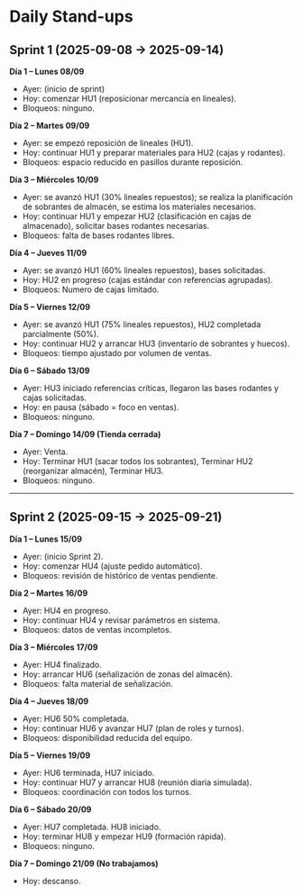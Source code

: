 # Daily Stand-ups

## Sprint 1 (2025-09-08 → 2025-09-14)

**Día 1 – Lunes 08/09**  
- Ayer: (inicio de sprint)  
- Hoy: comenzar HU1 (reposicionar mercancía en lineales).  
- Bloqueos: ninguno.

**Día 2 – Martes 09/09**  
- Ayer: se empezó reposición de lineales (HU1).  
- Hoy: continuar HU1 y preparar materiales para HU2 (cajas y rodantes).  
- Bloqueos: espacio reducido en pasillos durante reposición.

**Día 3 – Miércoles 10/09**  
- Ayer: se avanzó HU1 (30% lineales repuestos); se realiza la planificación de sobrantes de almacén, se estima los materiales necesarios.  
- Hoy: continuar HU1 y empezar HU2 (clasificación en cajas de almacenado), solicitar bases rodantes necesarias.  
- Bloqueos: falta de bases rodantes libres.

**Día 4 – Jueves 11/09**  
- Ayer: se avanzó HU1 (60% lineales repuestos), bases solicitadas.  
- Hoy: HU2 en progreso (cajas estándar con referencias agrupadas).  
- Bloqueos: Numero de cajas limitado.

**Día 5 – Viernes 12/09**  
- Ayer: se avanzó HU1 (75% lineales repuestos), HU2 completada parcialmente (50%).  
- Hoy: continuar HU2 y arrancar HU3 (inventario de sobrantes y huecos).  
- Bloqueos: tiempo ajustado por volumen de ventas.

**Día 6 – Sábado 13/09**  
- Ayer: HU3 iniciado referencias críticas, llegaron las bases rodantes y cajas solicitadas.  
- Hoy: en pausa (sábado = foco en ventas).  
- Bloqueos: ninguno.

**Día 7 – Domingo 14/09 (Tienda cerrada)**  
- Ayer: Venta.  
- Hoy: Terminar HU1 (sacar todos los sobrantes), Terminar HU2 (reorganizar almacén), Terminar HU3.  
- Bloqueos: ninguno.

---

## Sprint 2 (2025-09-15 → 2025-09-21)

**Día 1 – Lunes 15/09**  
- Ayer: (inicio Sprint 2).  
- Hoy: comenzar HU4 (ajuste pedido automático).  
- Bloqueos: revisión de histórico de ventas pendiente.

**Día 2 – Martes 16/09**  
- Ayer: HU4 en progreso.  
- Hoy: continuar HU4 y revisar parámetros en sistema.  
- Bloqueos: datos de ventas incompletos.

**Día 3 – Miércoles 17/09**  
- Ayer: HU4 finalizado.  
- Hoy: arrancar HU6 (señalización de zonas del almacén).  
- Bloqueos: falta material de señalización.

**Día 4 – Jueves 18/09**  
- Ayer: HU6 50% completada.  
- Hoy: continuar HU6 y avanzar HU7 (plan de roles y turnos).  
- Bloqueos: disponibilidad reducida del equipo.

**Día 5 – Viernes 19/09**  
- Ayer: HU6 terminada, HU7 iniciado.  
- Hoy: continuar HU7 y arrancar HU8 (reunión diaria simulada).  
- Bloqueos: coordinación con todos los turnos.

**Día 6 – Sábado 20/09**  
- Ayer: HU7 completada. HU8 iniciado.  
- Hoy: terminar HU8 y empezar HU9 (formación rápida).  
- Bloqueos: ninguno.

**Día 7 – Domingo 21/09 (No trabajamos)**  
- Hoy: descanso.  
